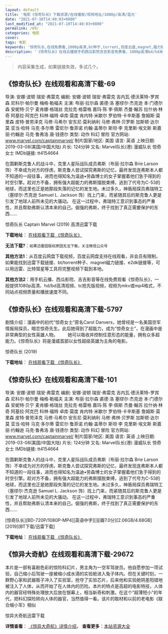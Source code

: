 ```yaml
---
layout: default
title: '电影《惊奇队长》下载资源/在线播放/视频地址/1080p/高清/蓝光'
date: "2021-07-10T14:40:03+0800"
last_modified_at: "2021-07-10T14:40:03+0800"
permalink: /69/
categories: 电影
cover:
tags: 电影
keywords: '惊奇队长,在线免费看,1080p高清,bt种子,torrent,百度云盘,magnet,磁力链,迅雷下载资源'
description: '《惊奇队长》在线云播放手机西瓜影院吉吉影音免费看，1080p高清bd/hd未删减完整版和tc抢先枪版，mkv/mp4格式，附带bt/torrent种子、magnet/磁力链、百度云盘、网盘资源迅雷下载链接'
---
```


>内容采集生成，如果链接失效，多试几个。


## 《惊奇队长》在线观看和高清下载-69

导演: 安娜·波顿 瑞安·弗雷克 编剧: 安娜·波顿 瑞安·弗雷克 吉内瓦·德沃莱特-罗宾森 尼科尔·帕尔曼 梅格·勒福夫 主演: 布丽·拉尔森 裘德·洛 塞缪尔·杰克逊 本·门德尔森 安妮特·贝宁 麦肯娜·格瑞丝 克拉克·格雷格 嘉玛·陈 李·佩斯 杰曼·翰苏 拉什纳·林奇 阿基拉·阿克巴 科林·福特 卓库·莫度 肯内特·米歇尔 罗伯特·卡辛斯基 詹姆斯·莫里森 皮特·普劳泽克 马修·马希尔 安东尼·莫利纳利 马修·弗林·贝罗斯 加斯顿·达尔莫 亚当·哈特 马克·多尔蒂 雷尼尔·鲁菲诺 约翰·盖蒂尔 斯坦·李 克里斯·埃文斯 斯嘉丽·约翰逊 马克·鲁弗洛 唐·钱德尔 类型: 动作 科幻 冒险 官方网站: www.marvel.com/captainmarvel/ 制片国家/地区: 美国 语言: 英语 上映日期: 2019-03-08(美国/中国大陆) 片长: 124分钟 又名: Marvel队长(港) 漫威队长 惊奇女士 IMDb链接: tt4154664

在围剿斯克鲁人的战斗中，克里人星际战队成员弗斯（布丽·拉尔森 Brie Larson 饰）不幸成为对方的俘虏。斯克鲁人尝试探究弗斯的记忆，最终发现连弗斯本人都不知道的一段往事，进而也得知名为温迪•劳森博士的女子掌握着他们急于得到的时空引擎。趁对方不备，拥有强大超能力的弗斯摆脱束缚，逃到了代号为C-53的地球，而这里也正是她那段失落的记忆的发生地。未过多久，神盾局探员弗瑞特工（塞缪尔·杰克逊 Samuel L. Jackson 饰）找上门来，而紧随其后的斯克鲁人更是引发了地球人前所未见的大骚动。 在这一过程中，弗瑞特工意识到事态的严重性，并且帮助弗斯认清本来的自己。倔强的弗斯，终于找到了真正需要保护的东西……


惊奇队长 Captain Marvel (2019) 高清迅雷下载

**下载地址**： [在线观看下载 《惊奇队长》](https://www.xl720.com/thunder/35466.html) 


**无法下载?**：`如果迅雷因版权原因无法下载，关注微信公众号 `

**其他方法1**：从百度云网盘下载视频，百度云网盘支持在线观看，非会员有限制，如果能找到迅雷下载链接、bt/torrent种子、magnet磁力链接、e2dk链接等，可以用迅雷、比特彗星等工具将完整视频下载到本地。

**其他方法2**：用手机云播、西瓜影院、吉吉影音等在线免费观看《惊奇队长》，一般提供1080p高清、hd/bd高清视频、tc抢先版视频，视频为mkv或mp4格式，不同站点视频质量和播放速度不同。


## 《惊奇队长》在线观看和高清下载-5797

剧情介绍：漫画中的初代“惊奇女士”原名Carol Danvers，她曾经是一名美国空军情报局探员，暗恋惊奇先生。此后她得到了超能力，成为“惊奇女士”，在漫画中是非常典型的女性英雄人物。 　　她可以吸收并控制任意形态的能量，拥有众多超能力。《惊奇队长》将是漫威首部以女性超级英雄为主角的电影。


惊奇队长 (2019)

**下载地址**： [在线观看下载 《惊奇队长》](https://www.btbtdy.me/btdy/dy14741.html) 


## 《惊奇队长》在线观看和高清下载-101

导演: 安娜·波顿 瑞安·弗雷克 编剧: 安娜·波顿 瑞安·弗雷克 吉内瓦·德沃莱特-罗宾森 尼科尔·帕尔曼 梅格·勒福夫 主演: 布丽·拉尔森 裘德·洛 塞缪尔·杰克逊 本·门德尔森 安妮特·贝宁 麦肯娜·格瑞丝 克拉克·格雷格 嘉玛·陈 李·佩斯 杰曼·翰苏 拉什纳·林奇 阿基拉·阿克巴 科林·福特 卓库·莫度 肯内特·米歇尔 罗伯特·卡辛斯基 詹姆斯·莫里森 皮特·普劳泽克 马修·马希尔 安东尼·莫利纳利 马修·弗林·贝罗斯 加斯顿·达尔莫 亚当·哈特 马克·多尔蒂 雷尼尔·鲁菲诺 约翰·盖蒂尔 斯坦·李 克里斯·埃文斯 斯嘉丽·约翰逊 马克·鲁弗洛 唐·钱德尔 类型: 动作 科幻 冒险 官方网站: www.marvel.com/captainmarvel/ 制片国家/地区: 美国 语言: 英语 上映日期: 2019-03-08(美国/中国大陆) 片长: 124分钟 又名: Marvel队长(港) 漫威队长 惊奇女士 IMDb链接: tt4154664

在围剿斯克鲁人的战斗中，克里人星际战队成员弗斯（布丽·拉尔森 Brie Larson 饰）不幸成为对方的俘虏。斯克鲁人尝试探究弗斯的记忆，最终发现连弗斯本人都不知道的一段往事，进而也得知名为温迪•劳森博士的女子掌握着他们急于得到的时空引擎。趁对方不备，拥有强大超能力的弗斯摆脱束缚，逃到了代号为C-53的地球，而这里也正是她那段失落的记忆的发生地。未过多久，神盾局探员弗瑞特工（塞缪尔·杰克逊 Samuel L. Jackson 饰）找上门来，而紧随其后的斯克鲁人更是引发了地球人前所未见的大骚动。 在这一过程中，弗瑞特工意识到事态的严重性，并且帮助弗斯认清本来的自己。倔强的弗斯，终于找到了真正需要保护的东西……


[惊奇队长][BD-720P/1080P-MP4][英语中字][豆瓣7.0分][2.06GB/4.68GB][2019][BT下载/迅雷下载]

**下载地址**： [在线观看下载 《惊奇队长》](https://www.btdx8.com/torrent/jqdz_2019.html) 


## 《惊异大奇航》在线观看和高清下载-29672

本片是一部有喜剧色彩的惊险科幻片，男主角为一空军驾驶员。他自愿参加一项试验，自己缩小后驾驶一座被缩小成水滴的实验舱进入兔子体内。但在关键时刻，一群野心家和武器贩子冲入了实验室，抢夺了实验芯片，后来他和实验舱阴差阳错地被注入了人体，从而开始了在人体内的历险。本片的特点是高超的电影特技，人体内的器官经特殊处理放大后放在银幕上，相当新奇和刺激。在这个“超薄短小"的年代，把科幻探险转向人体的器官，当然值得一看。该片的取材和以前的老电影《联合缩小军》相似


惊异大奇航迅雷下载

**详情查看**： [《惊异大奇航》详情介绍](/movie/29672/)， **查看更多**：[本站资源大全](/movie/t/all/)

